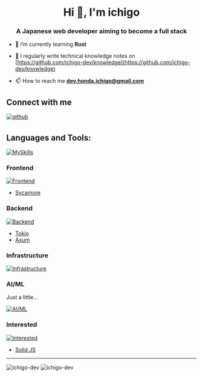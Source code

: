 <h1 align="center">Hi 👋, I'm ichigo</h1>
<h3 align="center">A Japanese web developer aiming to become a full stack</h3>

- 🌱 I’m currently learning **Rust**

- 📝 I regularly write technical knowledge notes on [https://github.com/ichigo-dev/knowledge](https://github.com/ichigo-dev/knowledge)

- 📫 How to reach me **dev.honda.ichigo@gmail.com**

## Connect with me  

<a href="https://github.com/ichigo-dev" target="_blank">
<img src=https://img.shields.io/badge/github-%2324292e.svg?&style=for-the-badge&logo=github&logoColor=white alt=github style="margin-bottom: 5px;" />
</a>

## Languages and Tools:

[![MySkills](https://skillicons.dev/icons?i=vim,neovim,git,linux)](https://skillicons.dev)


### Frontend

[![Frontend](https://skillicons.dev/icons?i=html,css,sass,js,jquery,react,wasm)](https://skillicons.dev)

- [Sycamore](https://sycamore-rs.netlify.app)


### Backend

[![Backend](https://skillicons.dev/icons?i=rust,go,ts,php,wordpress,cpp,mysql)](https://skillicons.dev)

- [Tokio](https://tokio.rs)
- [Axum](https://github.com/tokio-rs/axum)

### Infrastructure

[![Infrastructure](https://skillicons.dev/icons?i=aws,docker,nginx,terraform)](https://skillicons.dev)


### AI/ML

Just a little...

[![AI/ML](https://skillicons.dev/icons?i=py,pytorch,tensorflow)](https://skillicons.dev)


### Interested

[![Interested](https://skillicons.dev/icons?i=flutter,dart,electron)](https://skillicons.dev)

- [Solid JS](https://www.solidjs.com/)

---

<img align="center" src="https://github-readme-stats.vercel.app/api/top-langs?username=ichigo-dev&show_icons=true&locale=en&layout=compact" alt="ichigo-dev" />
  
<img align="center" src="https://github-readme-streak-stats.herokuapp.com/?user=ichigo-dev&" alt="ichigo-dev" />
